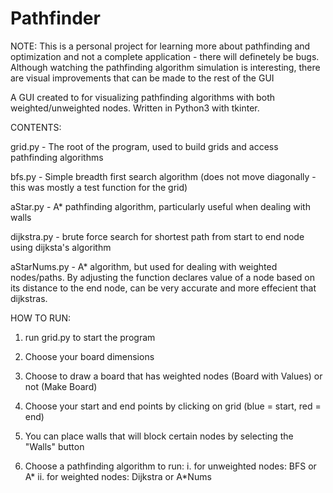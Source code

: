 # Pathfinder
NOTE: This is a personal project for learning more about pathfinding and optimization and not a complete application - there will definetely be bugs. Although watching the pathfinding algorithm simulation is interesting, there are visual improvements that can be made to the rest of the GUI


A GUI created to for visualizing pathfinding algorithms with both weighted/unweighted nodes. Written in Python3 with tkinter.


CONTENTS:

grid.py - The root of the program, used to build grids and access pathfinding algorithms

bfs.py - Simple breadth first search algorithm (does not move diagonally - this was mostly a test function for the grid)

aStar.py - A* pathfinding algorithm, particularly useful when dealing with walls

dijkstra.py - brute force search for shortest path from start to end node using dijksta's algorithm

aStarNums.py - A* algorithm, but used for dealing with weighted nodes/paths. By adjusting the function declares value of a node based on its distance to the end node, can be very accurate and more effecient that dijkstras.

HOW TO RUN:

1. run grid.py to start the program

2. Choose your board dimensions

3. Choose to draw a board that has weighted nodes (Board with Values) or not (Make Board)

4. Choose your start and end points by clicking on grid (blue = start, red = end)

5. You can place walls that will block certain nodes by selecting the "Walls" button

6. Choose a pathfinding algorithm to run:
  i. for unweighted nodes: BFS or A*
  ii. for weighted nodes: Dijkstra or A*Nums
